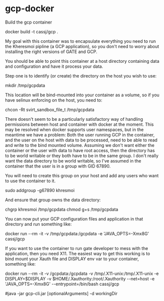 # gcp-docker

Build the gcp container

docker build -t cassj/gcp .

My goal with this container was to encapsulate everything you need to run the Kheresmoi pipline (a GCP application), 
so you don't need to worry about installing the right versions of GATE and GCP.

You should be able to point this container at a host directory containing data and configuration and have it process 
your data.

Step one is to identify (or create) the directory on the host you wish to use:

   mkdir /tmp/gcpdata

This location will be bind-mounted into your container as a volume, so if you have selinux enforcing on the host, you need to:

   chcon -Rt svirt_sandbox_file_t /tmp/gcpdata

There doesn't seem to be a particularly satisfactory way of handling permissions between host and container with docker at the moment. 
This may be resolved when docker supports user namespaces, but in the meantime we have a problem: 
Both the user running GCP in the container, and the user on the host with data to be processed, need to be able to read and write to 
the bind mounted volume. Assuming we don't want either the container or the user with data to have root access, then the directory 
has to be world writable or they both have to be in the same group. I don't really want the data directory to be world writable, so 
I've assumed in the container that the user is in a group with GID 67890. 

You will need to create this group on your host and add any users who want to use the container to it.

  sudo addgroup -g67890 khresmoi

And ensure that group owns the data directory:

  chgrp khresmoi /tmp/gcpdata 
  chmod g+s /tmp/gcpdata 
 

You can now put your GCP configuration files and application in that directory and run something like:
 
  docker run --rm -it -v /tmp/gcpdata:/gcpdata  -e 'JAVA_OPTS=-Xmx8G' cassj/gcp 



If you want to use the container to run gate developer to mess with the application, then you need X11. 
The easiest way to get this working is to bind mount your Xauth file and DISPLAY env var to your container, something like:

docker run --rm -it -v /gcpdata:/gcpdata  -v /tmp/.X11-unix:/tmp/.X11-unix   -e DISPLAY=$DISPLAY -v $HOME/.Xauthority:/root/.Xauthority --net=host -e 'JAVA_OPTS=-Xmx8G' --entrypoint=/bin/bash cassj/gcp


#java -jar gcp-cli.jar [optionalArguments] -d workingDir


